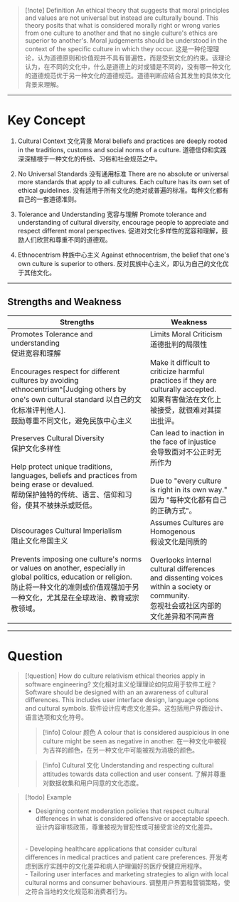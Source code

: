 >[!note] Definition
>An ethical theory that suggests that moral principles and values are not universal but instead are culturally bound. This theory posits that what is considered morally right or wrong varies from one culture to another and that no single culture's ethics are superior to another's. Moral judgements should be understood in the context of the specific culture in which they occur.
>这是一种伦理理论，认为道德原则和价值观并不具有普遍性，而是受到文化的约束。该理论认为，在不同的文化中，什么是道德上的对或错是不同的，没有哪一种文化的道德规范优于另一种文化的道德规范。道德判断应结合其发生的具体文化背景来理解。

---
# Key Concept
1. Cultural Context 文化背景
	Moral beliefs and practices are deeply rooted in the traditions, customs and social norms of a culture.
	道德信仰和实践深深植根于一种文化的传统、习俗和社会规范之中。

2. No Universal Standards 没有通用标准
	There are no absolute or universal more standards that apply to all cultures. Each culture has its own set of ethical guidelines.
	没有适用于所有文化的绝对或普遍的标准。每种文化都有自己的一套道德准则。

3. Tolerance and Understanding 宽容与理解
	Promote tolerance and understanding of cultural diversity, encourage people to appreciate and respect different moral perspectives.
	促进对文化多样性的宽容和理解，鼓励人们欣赏和尊重不同的道德观。

4. Ethnocentrism 种族中心主义
	Against ethnocentrism, the belief that one's own culture is superior to others.
	反对民族中心主义，即认为自己的文化优于其他文化。

---

## Strengths and Weakness

| Strengths                                                                                                                                                                                                         | Weakness                                                                                                                                                               |
| ----------------------------------------------------------------------------------------------------------------------------------------------------------------------------------------------------------------- | ---------------------------------------------------------------------------------------------------------------------------------------------------------------------- |
| Promotes Tolerance and understanding<br>促进宽容和理解<br><br>Encourages respect for different cultures by avoiding ethnocentrism^[Judging others by one's own cultural standard 以自己的文化标准评判他人].<br>鼓励尊重不同文化，避免民族中心主义     | Limits Moral Criticism<br>道德批判的局限性<br><br>Make it difficult to criticize harmful practices if they are culturally accepted.<br>如果有害做法在文化上被接受，就很难对其提出批评。                |
| Preserves Cultural Diversity<br>保护文化多样性<br><br>Help protect unique traditions, languages, beliefs and practices from being erase or devalued.<br>帮助保护独特的传统、语言、信仰和习俗，使其不被抹杀或贬低。                                    | Can lead to inaction in the face of injustice<br>会导致面对不公正时无所作为<br><br>Due to "every culture is right in its own way."<br>因为 "每种文化都有自己的正确方式"。                           |
| Discourages Cultural Imperialism<br>阻止文化帝国主义<br><br>Prevents imposing one culture's norms or values on another, especially in global politics, education or religion.<br>防止将一种文化的准则或价值观强加于另一种文化，尤其是在全球政治、教育或宗教领域。 | Assumes Cultures are Homogenous<br>假设文化是同质的<br><br>Overlooks internal cultural differences and dissenting voices within a society or community.<br>忽视社会或社区内部的文化差异和不同声音 |

---
# Question
>[!question] How do culture relativism ethical theories apply in software engineering?  文化相对主义伦理理论如何应用于软件工程？
>Software should be designed with an an awareness of cultural differences. This includes user interface design, language options and cultural symbols.
>软件设计应考虑文化差异。这包括用户界面设计、语言选项和文化符号。
>
>>[!info] Colour 颜色
>>A colour that is considered auspicious in one culture might be seen as negative in another.
>>在一种文化中被视为吉祥的颜色，在另一种文化中可能被视为消极的颜色。
>
>>[!info] Cultural 文化
>>Understanding and respecting cultural attitudes towards data collection and user consent.
>>了解并尊重对数据收集和用户同意的文化态度。

>[!todo] Example
>- Designing content moderation policies that respect cultural differences in what is considered offensive or acceptable speech.
>  设计内容审核政策，尊重被视为冒犯性或可接受言论的文化差异。
><br>
>- Developing healthcare applications that consider cultural differences in medical practices and patient care preferences.
>  开发考虑到医疗实践中的文化差异和病人护理偏好的医疗保健应用程序。
><br>
>- Tailoring user interfaces and marketing strategies to align with local cultural norms and consumer behaviours.
>  调整用户界面和营销策略，使之符合当地的文化规范和消费者行为。